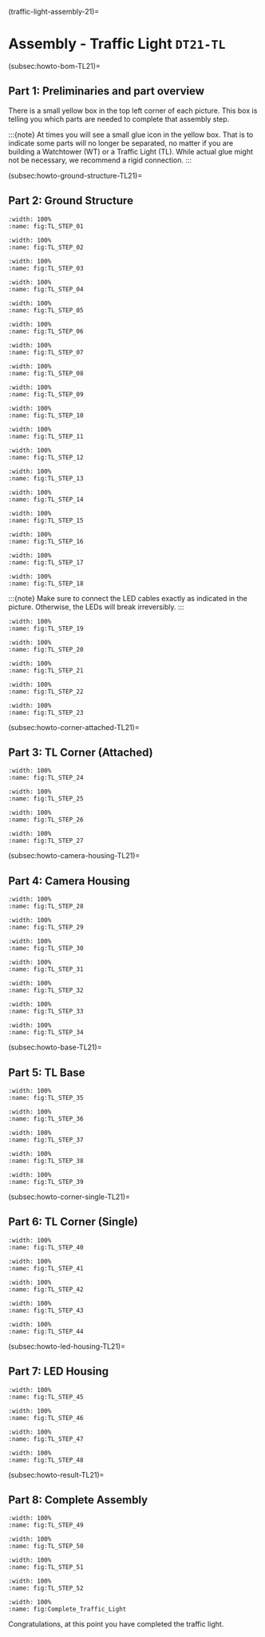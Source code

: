 (traffic-light-assembly-21)=
# Assembly - Traffic Light `DT21-TL`

(subsec:howto-bom-TL21)=
## Part 1: Preliminaries and part overview

There is a small yellow box in the top left corner of each picture. This box is telling you which parts are needed to complete that assembly step.

:::{note}
At times you will see a small glue icon in the yellow box. That is to indicate some parts will no longer be separated, no matter if you are building a Watchtower (WT) or a Traffic Light (TL). While actual glue might not be necessary, we recommend a rigid connection.
:::

(subsec:howto-ground-structure-TL21)=
## Part 2: Ground Structure

```{figure}  ../../_images/assembly/traffic_light_21/STEP_01.png
:width: 100%
:name: fig:TL_STEP_01
```

```{figure}  ../../_images/assembly/traffic_light_21/STEP_02.png
:width: 100%
:name: fig:TL_STEP_02
```

```{figure}  ../../_images/assembly/traffic_light_21/STEP_03.png
:width: 100%
:name: fig:TL_STEP_03
```

```{figure}  ../../_images/assembly/traffic_light_21/STEP_04.png
:width: 100%
:name: fig:TL_STEP_04
```

```{figure}  ../../_images/assembly/traffic_light_21/STEP_05.png
:width: 100%
:name: fig:TL_STEP_05
```

```{figure}  ../../_images/assembly/traffic_light_21/STEP_06.png
:width: 100%
:name: fig:TL_STEP_06
```

```{figure}  ../../_images/assembly/traffic_light_21/STEP_07.png
:width: 100%
:name: fig:TL_STEP_07
```

```{figure}  ../../_images/assembly/traffic_light_21/STEP_08.png
:width: 100%
:name: fig:TL_STEP_08
```

```{figure}  ../../_images/assembly/traffic_light_21/STEP_09.png
:width: 100%
:name: fig:TL_STEP_09
```

```{figure}  ../../_images/assembly/traffic_light_21/STEP_10.png
:width: 100%
:name: fig:TL_STEP_10
```

```{figure}  ../../_images/assembly/traffic_light_21/STEP_11.png
:width: 100%
:name: fig:TL_STEP_11
```

```{figure}  ../../_images/assembly/traffic_light_21/STEP_12.png
:width: 100%
:name: fig:TL_STEP_12
```

```{figure}  ../../_images/assembly/traffic_light_21/STEP_13.png
:width: 100%
:name: fig:TL_STEP_13
```

```{figure}  ../../_images/assembly/traffic_light_21/STEP_14.png
:width: 100%
:name: fig:TL_STEP_14
```

```{figure}  ../../_images/assembly/traffic_light_21/STEP_15.png
:width: 100%
:name: fig:TL_STEP_15
```

```{figure}  ../../_images/assembly/traffic_light_21/STEP_16.png
:width: 100%
:name: fig:TL_STEP_16
```

```{figure}  ../../_images/assembly/traffic_light_21/STEP_17.png
:width: 100%
:name: fig:TL_STEP_17
```

```{figure}  ../../_images/assembly/traffic_light_21/STEP_18.png
:width: 100%
:name: fig:TL_STEP_18
```

:::{note}
Make sure to connect the LED cables exactly as indicated in the picture. Otherwise, the LEDs will break irreversibly.
:::

```{figure}  ../../_images/assembly/traffic_light_21/STEP_19.png
:width: 100%
:name: fig:TL_STEP_19
```

```{figure}  ../../_images/assembly/traffic_light_21/STEP_20.png
:width: 100%
:name: fig:TL_STEP_20
```

```{figure}  ../../_images/assembly/traffic_light_21/STEP_21.png
:width: 100%
:name: fig:TL_STEP_21
```

```{figure}  ../../_images/assembly/traffic_light_21/STEP_22.png
:width: 100%
:name: fig:TL_STEP_22
```

```{figure}  ../../_images/assembly/traffic_light_21/STEP_23.png
:width: 100%
:name: fig:TL_STEP_23
```

(subsec:howto-corner-attached-TL21)=
## Part 3: TL Corner (Attached)

```{figure}  ../../_images/assembly/traffic_light_21/STEP_24.png
:width: 100%
:name: fig:TL_STEP_24
```

```{figure}  ../../_images/assembly/traffic_light_21/STEP_25.png
:width: 100%
:name: fig:TL_STEP_25
```

```{figure}  ../../_images/assembly/traffic_light_21/STEP_26.png
:width: 100%
:name: fig:TL_STEP_26
```

```{figure}  ../../_images/assembly/traffic_light_21/STEP_27.png
:width: 100%
:name: fig:TL_STEP_27
```


(subsec:howto-camera-housing-TL21)=
## Part 4: Camera Housing

```{figure}  ../../_images/assembly/traffic_light_21/STEP_28.png
:width: 100%
:name: fig:TL_STEP_28
```

```{figure}  ../../_images/assembly/traffic_light_21/STEP_29.png
:width: 100%
:name: fig:TL_STEP_29
```

```{figure}  ../../_images/assembly/traffic_light_21/STEP_30.png
:width: 100%
:name: fig:TL_STEP_30
```

```{figure}  ../../_images/assembly/traffic_light_21/STEP_31.png
:width: 100%
:name: fig:TL_STEP_31
```

```{figure}  ../../_images/assembly/traffic_light_21/STEP_32.png
:width: 100%
:name: fig:TL_STEP_32
```

```{figure}  ../../_images/assembly/traffic_light_21/STEP_33.png
:width: 100%
:name: fig:TL_STEP_33
```

```{figure}  ../../_images/assembly/traffic_light_21/STEP_34.png
:width: 100%
:name: fig:TL_STEP_34
```


(subsec:howto-base-TL21)=
## Part 5: TL Base

```{figure}  ../../_images/assembly/traffic_light_21/STEP_35.png
:width: 100%
:name: fig:TL_STEP_35
```

```{figure}  ../../_images/assembly/traffic_light_21/STEP_36.png
:width: 100%
:name: fig:TL_STEP_36
```

```{figure}  ../../_images/assembly/traffic_light_21/STEP_37.png
:width: 100%
:name: fig:TL_STEP_37
```

```{figure}  ../../_images/assembly/traffic_light_21/STEP_38.png
:width: 100%
:name: fig:TL_STEP_38
```

```{figure}  ../../_images/assembly/traffic_light_21/STEP_39.png
:width: 100%
:name: fig:TL_STEP_39
```


(subsec:howto-corner-single-TL21)=
## Part 6: TL Corner (Single)

```{figure}  ../../_images/assembly/traffic_light_21/STEP_40.png
:width: 100%
:name: fig:TL_STEP_40
```

```{figure}  ../../_images/assembly/traffic_light_21/STEP_41.png
:width: 100%
:name: fig:TL_STEP_41
```

```{figure}  ../../_images/assembly/traffic_light_21/STEP_42.png
:width: 100%
:name: fig:TL_STEP_42
```

```{figure}  ../../_images/assembly/traffic_light_21/STEP_43.png
:width: 100%
:name: fig:TL_STEP_43
```

```{figure}  ../../_images/assembly/traffic_light_21/STEP_44.png
:width: 100%
:name: fig:TL_STEP_44
```


(subsec:howto-led-housing-TL21)=
## Part 7: LED Housing
```{figure}  ../../_images/assembly/traffic_light_21/STEP_45.png
:width: 100%
:name: fig:TL_STEP_45
```

```{figure}  ../../_images/assembly/traffic_light_21/STEP_46.png
:width: 100%
:name: fig:TL_STEP_46
```

```{figure}  ../../_images/assembly/traffic_light_21/STEP_47.png
:width: 100%
:name: fig:TL_STEP_47
```

```{figure}  ../../_images/assembly/traffic_light_21/STEP_48.png
:width: 100%
:name: fig:TL_STEP_48
```


(subsec:howto-result-TL21)=
## Part 8: Complete Assembly

```{figure}  ../../_images/assembly/traffic_light_21/STEP_49.png
:width: 100%
:name: fig:TL_STEP_49
```

```{figure}  ../../_images/assembly/traffic_light_21/STEP_50.png
:width: 100%
:name: fig:TL_STEP_50
```

```{figure}  ../../_images/assembly/traffic_light_21/STEP_51.png
:width: 100%
:name: fig:TL_STEP_51
```

```{figure}  ../../_images/assembly/traffic_light_21/STEP_52.png
:width: 100%
:name: fig:TL_STEP_52
```

```{figure}  ../../_images/assembly/traffic_light_21/Complete_Traffic_Light.png
:width: 100%
:name: fig:Complete_Traffic_Light
```

Congratulations, at this point you have completed the traffic light.
